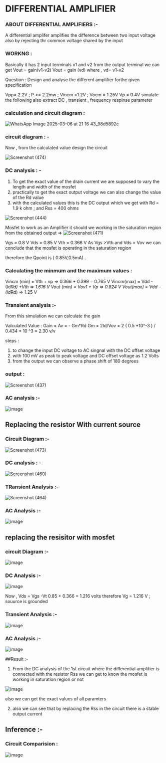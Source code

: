 # DIFFERENTIAL AMPLIFIER 

### ABOUT DIFFERENTIAL AMPLIFIERS :-

A differential amplifer amplifies the difference between two input voltage also by rejecting thr common voltage shared by the input

### WORKNG :
Basically it has 2 input terminals v1 and v2
from the output terminal we can get  Vout = gain(v1-v2)
                                      Vout = gain (vd)
                     where , vd= v1-v2

Question : Design and analyse the different amplifier forthe given  specification

Vpp= 2.2V ; P <= 2.2mw ; Vincm =1.2V ; Vocm = 1.25V Vp = 0.4V simulate the following also extract DC , transient , frequency respinse parameter

### calculation and circuit diagram  :

![WhatsApp Image 2025-03-06 at 21 16 43_98d5892c](https://github.com/user-attachments/assets/2774419c-a383-47bb-8b7a-99dd61b316f2)


### circuit diagram : -

Now , from the calculated value design the circuit

![Screenshot (474)](https://github.com/user-attachments/assets/88eb075c-fca9-41e4-b654-d7e184085a46)


### DC analysis : -

1) To get the exact value of the drain current we are supposed to vary the length and width of the mosfet
2) practically to get the exact output voltage we can also change the value of the Rd value
3) with the calculated values this is the DC output which we get with Rd = 1.9 k ohm ; and Rss = 400 ohms  

![Screenshot (444)](https://github.com/user-attachments/assets/773bbb98-3bdb-4c19-8fb5-ade8f1b8a135)

Mosfet to work as an Amplifier it should we working in the saturation region 
from the obtained output => 
![Screenshot (471)](https://github.com/user-attachments/assets/51d5bf17-2efd-4213-876d-28710bb25e56)

Vgs = 0.8 V
Vds = 0.85 V
Vth = 0.366 V
 As Vgs >Vth and Vds > Vov we can conclude that the mosfet is operating in the saturation region

 therefore the Qpoint is ( 0.85V,0.5mA) .

 ### Calculating the minmum and the maximum values :
  Vincm (min) = Vth + vp => 0.366 + 0.399 = 0.765 V
  Vincm(max) = Vdd - (Id*Rd) +Vth => 1.616 V
  Vout (min) = Vov1 + Vp => 0.824 V
  Vout(max) = Vdd - (Id*Rd) => 1.25 V

### Transient analysis :-
From this simulation we can calculate the gain

Valculated Value :
Gain = Av = - Gm*Rd 
Gm = 2Id/Vov = 2 ( 0.5 *10^-3 ) / 0.434 * 10 ^3 = 2.30 v/v

steps :
1) to change the input  DC voltage to AC singnal with the DC offset voltage
2) with 100 mV as peak to peak voltage and DC offset voltage as 1.2 Volts
3) from the output we can observe a phase shift of 180 degrees

### output :

![Screenshot (437)](https://github.com/user-attachments/assets/9f43e477-2011-443e-b455-6180471c59f6)



###  AC analysis :-

![image](https://github.com/user-attachments/assets/75cd60dc-b60f-4d8c-829e-77d3b743faaa)



## Replacing the resistor With current source 

### Circuit Diagram :-

![Screenshot (473)](https://github.com/user-attachments/assets/6c6156b9-1c5d-4051-9f61-825235e60fe2)


### DC analysis : -

![Screenshot (460)](https://github.com/user-attachments/assets/ad475f1f-cdca-487c-83ab-f77ba6c48299)

### TRansient Analysis :-

![Screenshot (464)](https://github.com/user-attachments/assets/0ed2b0ab-57b3-4d36-9d5e-1a89684348eb)



### AC Analysis :-
![image](https://github.com/user-attachments/assets/5ae1824c-f774-4377-9bdd-754c1bf9fd04)




## replacing the resisitor with mosfet 

### circuit Diagram :-

![image](https://github.com/user-attachments/assets/5258e817-82dd-4dc1-a65d-a5abb93101f7)



###  DC Analysis :-


![image](https://github.com/user-attachments/assets/57fc3195-8968-482b-b1e3-b38c94dadeea)

Now , Vds = Vgs -Vt
    0.85 + 0.366 = 1.216 volts
     therefore Vg = 1.216 V ; souurce is grounded 

### Transient Analysis :-

![image](https://github.com/user-attachments/assets/34d4d457-d8d4-484e-857a-b0d858ee6546)


### AC Analysis :-

![image](https://github.com/user-attachments/assets/a83905cc-0e50-4799-85b2-42cffdb10f29)




##Result :-
1) From the DC analysis of the 1st circuit where the differential amplifier is connected with the resistor Rss we can get to know the  mosfet is working in saturation region or not

![image](https://github.com/user-attachments/assets/f18e2b71-7409-4d03-a787-a058d02a26ad)

also we can get the exact values of all paramters

2) also we can see that by replacing the Rss in the circuit there is a stable output current





## Inference :-

### Circuit Comparision :

![image](https://github.com/user-attachments/assets/0cd53549-b280-4a63-9d01-0a84b36f282a)























